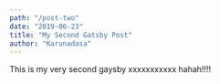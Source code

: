 ```yaml
---
path: "/post-two"
date: "2019-06-23"
title: "My Second Gatsby Post"
author: "Karunadasa"
---
```


This is my very second gaysby xxxxxxxxxxx hahah!!!!
